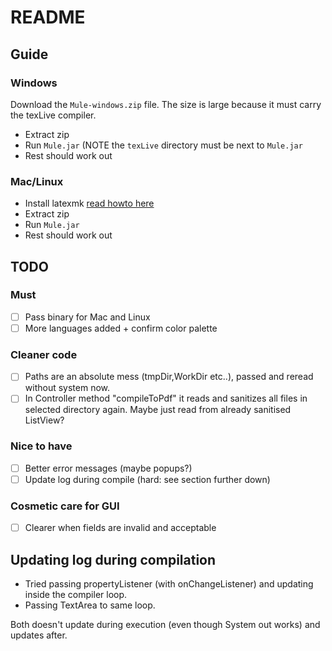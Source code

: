 # README

## Guide

### Windows

Download the `Mule-windows.zip` file. 
The size is large because it must carry the texLive compiler.

* Extract zip
* Run `Mule.jar` (NOTE the `texLive` directory must be next to `Mule.jar`
* Rest should work out

### Mac/Linux

* Install latexmk [read howto here](https://mg.readthedocs.io/latexmk.html)
* Extract zip
* Run `Mule.jar`
* Rest should work out

## TODO

### Must 

- [ ] Pass binary for Mac and Linux
- [ ] More languages added + confirm color palette

### Cleaner code

- [ ] Paths are an absolute mess (tmpDir,WorkDir etc..), passed and reread without system now.
- [ ] In Controller method "compileToPdf" it reads and sanitizes all files in selected directory again. Maybe just read from already sanitised ListView?

### Nice to have

- [ ] Better error messages (maybe popups?)
- [ ] Update log during compile (hard: see section further down)

### Cosmetic care for GUI

- [ ] Clearer when fields are invalid and acceptable

## Updating log during compilation

* Tried passing propertyListener (with onChangeListener) and updating inside the compiler loop.
* Passing TextArea to same loop.

Both doesn't update during execution (even though System out works) and updates after.